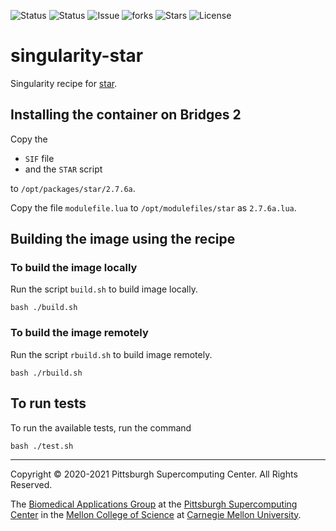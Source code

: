 ![Status](https://github.com/pscedu/singularity-star/actions/workflows/main.yml/badge.svg)
![Status](https://github.com/pscedu/singularity-star/actions/workflows/pretty.yml/badge.svg)
![Issue](https://img.shields.io/github/issues/pscedu/singularity-star)
![forks](https://img.shields.io/github/forks/pscedu/singularity-star)
![Stars](https://img.shields.io/github/stars/pscedu/singularity-star)
![License](https://img.shields.io/github/license/pscedu/singularity-star)

# singularity-star
Singularity recipe for [star](https://github.com/alexdobin/STAR).

## Installing the container on Bridges 2
Copy the

* `SIF` file
* and the `STAR` script

to `/opt/packages/star/2.7.6a`.

Copy the file `modulefile.lua` to `/opt/modulefiles/star` as `2.7.6a.lua`.

## Building the image using the recipe
### To build the image locally
Run the script `build.sh` to build image locally.

```
bash ./build.sh
```

### To build the image remotely
Run the script `rbuild.sh` to build image remotely.

```
bash ./rbuild.sh
```

## To run tests
To run the available tests, run the command

```
bash ./test.sh
```

---
Copyright © 2020-2021 Pittsburgh Supercomputing Center. All Rights Reserved.

The [Biomedical Applications Group](https://www.psc.edu/biomedical-applications/) at the [Pittsburgh Supercomputing
Center](http://www.psc.edu) in the [Mellon College of Science](https://www.cmu.edu/mcs/) at [Carnegie Mellon University](http://www.cmu.edu).

